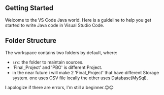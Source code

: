 ## Getting Started

Welcome to the VS Code Java world. Here is a guideline to help you get started to write Java code in Visual Studio Code.

## Folder Structure

The workspace contains two folders by default, where:

- `src`: the folder to maintain sources.
- 'Final_Project' and 'PBO' is different Project.
- in the near future i will make 2 'Final_Project' that have different Storage system.
  one uses CSV file locally the other uses Database(MySql).

I apologize if there are errors, I'm still a beginner.😊😊
